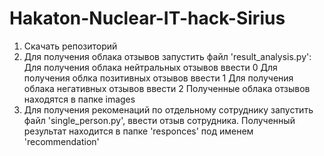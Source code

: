 # Hakaton-Nuclear-IT-hack-Sirius
1. Скачать репозиторий
2. Для получения облака отзывов запустить файл 'result_analysis.py':
    Для получения облака нейтральных отзывов ввести 0
    Для получения облка позитивных отзывов ввести 1
    Для получения облака негативных отзывов ввести 2
   Полученные облака отзывов находятся в папке images
7. Для получения рекоменаций по отдельному сотруднику запустить файл 'single_person.py', ввести отзыв сотрудника. Полученный результат находится в папке 'responces' под именем 'recommendation'